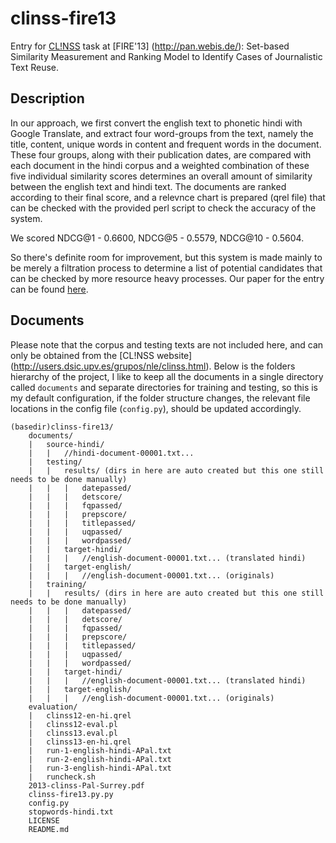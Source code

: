 clinss-fire13
=============

Entry for [CL!NSS](http://users.dsic.upv.es/grupos/nle/clinss.html) task at [FIRE'13] (http://pan.webis.de/): Set-based Similarity Measurement and Ranking Model to Identify Cases of Journalistic Text Reuse.

Description
-----------
In our approach, we first convert the english text to phonetic hindi with Google Translate, and extract four word-groups from the text, namely the title, content, unique words in content and frequent words in the document. These four groups, along with their publication dates, are compared with each document in the hindi corpus and a weighted combination of these five individual similarity scores determines an overall amount of similarity between the english text and hindi text. The documents are ranked according to their final score, and a relevnce chart is prepared (qrel file) that can be checked with the provided perl script to check the accuracy of the system.

We scored NDCG@1 - 0.6600, NDCG@5 - 0.5579, NDCG@10 - 0.5604. 

So there's definite room for improvement, but this system is made mainly to be merely a filtration process to determine a list of potential candidates that can be checked by more resource heavy processes. Our paper for the entry can be found [here](https://github.com/arpanpal010/clinss-fire13/blob/master/2013-clinss-Pal-Surrey.pdf?raw=true).

Documents
---------
Please note that the corpus and testing texts are not included here, and can only be obtained from the [CL!NSS website] (http://users.dsic.upv.es/grupos/nle/clinss.html). Below is the folders hierarchy of the project, I like to keep all the documents in a single directory called `documents` and separate directories for training and testing, so this is my default configuration, if the folder structure changes, the relevant file locations in the config file (`config.py`), should be updated accordingly.

```
(basedir)clinss-fire13/
    documents/
  	|	source-hindi/
  	|	|	//hindi-document-00001.txt...
  	|	testing/
  	|	|	results/ (dirs in here are auto created but this one still needs to be done manually)
  	|	|	|	datepassed/
  	|	|	|	detscore/
  	|	|	|	fqpassed/
  	|	|	|	prepscore/
  	|	|	|	titlepassed/
  	|	|	|	uqpassed/
  	|	|	|	wordpassed/
  	|	|	target-hindi/
  	|	|	|	//english-document-00001.txt... (translated hindi)
  	|	|	target-english/
  	|	|	|	//english-document-00001.txt... (originals)
  	|	training/
  	|	|	results/ (dirs in here are auto created but this one still needs to be done manually)
  	|	|	|	datepassed/
  	|	|	|	detscore/
  	|	|	|	fqpassed/
  	|	|	|	prepscore/
  	|	|	|	titlepassed/
  	|	|	|	uqpassed/
  	|	|	|	wordpassed/
  	|	|	target-hindi/
  	|	|	|	//english-document-00001.txt... (translated hindi)
  	|	|	target-english/
  	|	|	|	//english-document-00001.txt... (originals)
  	evaluation/
  	|	clinss12-en-hi.qrel
  	|	clinss12-eval.pl
  	|	clinss13.eval.pl
  	|	clinss13-en-hi.qrel
  	|	run-1-english-hindi-APal.txt
  	|	run-2-english-hindi-APal.txt
  	|	run-3-english-hindi-APal.txt
  	|	runcheck.sh
  	2013-clinss-Pal-Surrey.pdf
  	clinss-fire13.py.py
  	config.py
  	stopwords-hindi.txt
  	LICENSE
	README.md
```
